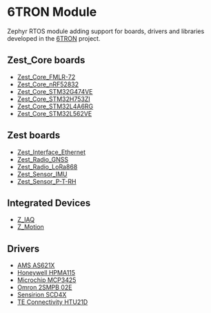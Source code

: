 # 6TRON Module

Zephyr RTOS module adding support for boards, drivers and libraries developed
in the [6TRON](https://6tron.io) project.

## Zest_Core boards

- [Zest_Core_FMLR-72](https://github.com/catie-aq/zephyr_zest-core-fmlr-72)
- [Zest_Core_nRF52832](https://github.com/catie-aq/zephyr_zest-core-nrf52832)
- [Zest_Core_STM32G474VE](https://github.com/catie-aq/zephyr_zest-core-stm32g474ve)
- [Zest_Core_STM32H753ZI](https://github.com/catie-aq/zephyr_zest-core-stm32h753zi)
- [Zest_Core_STM32L4A6RG](https://github.com/catie-aq/zephyr_zest-core-stm32l4a6rg)
- [Zest_Core_STM32L562VE](https://github.com/catie-aq/zephyr_zest-core-stm32l562ve)

## Zest boards

- [Zest_Interface_Ethernet](https://github.com/catie-aq/zephyr_zest-interface-ethernet)
- [Zest_Radio_GNSS](https://github.com/catie-aq/zephyr_zest-radio-gnss)
- [Zest_Radio_LoRa868](https://github.com/catie-aq/zephyr_zest-radio-lora868)
- [Zest_Sensor_IMU](https://github.com/catie-aq/zephyr_zest-sensor-imu)
- [Zest_Sensor_P-T-RH](https://github.com/catie-aq/zephyr_zest-sensor-p-t-rh)

## Integrated Devices

- [Z_IAQ](https://github.com/catie-aq/zephyr_z-iaq)
- [Z_Motion](https://github.com/catie-aq/zephyr_z-motion)

## Drivers

- [AMS AS621X](https://github.com/catie-aq/zephyr_ams-as621x)
- [Honeywell HPMA115](https://github.com/catie-aq/zephyr_honeywell-hpma115)
- [Microchip MCP3425](https://github.com/catie-aq/zephyr_microchip-mcp3425)
- [Omron 2SMPB 02E](https://github.com/catie-aq/zephyr_omron-2smpb-02e)
- [Sensirion SCD4X](https://github.com/catie-aq/zephyr_sensirion-scd4x)
- [TE Connectivity HTU21D](https://github.com/catie-aq/zephyr_te-connectivity-htu21d)
